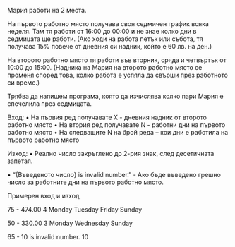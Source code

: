 Мария работи на 2 места.

На първото работно място получава своя седмичен график всяка неделя. Там тя работи от 16:00 до 00:00 и не знае колко дни в седмицата ще работи. (Ако ходи на работа петък или събота, тя получава 15% повече от дневния си надник, който е 60 лв. на ден.)

На второто работно място тя работи във вторник, сряда и четвъртък от 10:00 до 15:00. (Надника на Мария на второто работно място се променя според това, колко работа е успяла да свърши през работното си време.)

Трябва да напишем програма, която да изчислява колко пари Мария е спечелила през седмицата.

Вход: • На първия ред получавате Х - дневния надник от второто работно място • На втория ред получавате N - работни дни на първото работно място • На следващите N на брой реда – кои дни е работила на първото работно място

Изход: • Реално число закръглено до 2-рия знак, след десетичната запетая.

• “{Въведеното число} is invalid number.” - Ако бъде въведено грешно число за работните дни на първото работно място.

Примерен вход и изход

75 - 474.00 4 Monday Tuesday Friday Sunday

50 - 330.00 3 Monday Wednesday Sunday

65 - 10 is invalid number. 10
